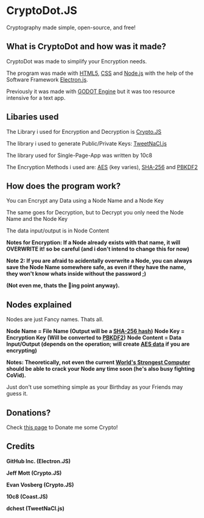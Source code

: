 # CryptoDot.JS
Cryptography made simple, open-source, and free!

## What is CryptoDot and how was it made?
CryptoDot was made to simplify your Encryption needs.

The program was made with [HTML5](https://en.wikipedia.org/wiki/HTML5), [CSS](https://en.wikipedia.org/wiki/CSS) and [Node.js](https://en.wikipedia.org/wiki/Node.js) with the help of the Software Framework [Electron.js](https://en.wikipedia.org/wiki/Electron_(software_framework)).

Previously it was made with [GODOT Engine](https://godotengine.org/) but it was too resource intensive for a text app.

## Libaries used
The Library i used for Encryption and Decryption is [Crypto.JS](https://cryptojs.gitbook.io/docs/)

The library i used to generate Public/Private Keys: [TweetNaCl.js](https://www.npmjs.com/package/tweetnacl)

The library used for Single-Page-App was written by 10c8

The Encryption Methods i used are: [AES](https://en.wikipedia.org/wiki/Advanced_Encryption_Standard) (key varies), [SHA-256](https://en.wikipedia.org/wiki/SHA-2) and [PBKDF2](https://en.wikipedia.org/wiki/PBKDF2)

## How does the program work?
You can Encrypt any Data using a Node Name and a Node Key

The same goes for Decryption, but to Decrypt you only need the Node Name and the Node Key

The data input/output is in Node Content

**Notes for Encryption: If a Node already exists with that name, it will OVERWRITE it! so be careful (and i don't intend to change this for now)**

**Note 2: If you are afraid to acidentally overwrite a Node, you can always save the Node Name somewhere safe, as even if they have the name, they won't know whats inside without the password ;)**

**(Not even me, thats the 🦆ing point anyway).**

## Nodes explained
Nodes are just Fancy names. Thats all.

**Node Name = File Name (Output will be a [SHA-256 hash](https://en.wikipedia.org/wiki/SHA-2))**
**Node Key = Encryption Key (Will be converted to [PBKDF2](https://en.wikipedia.org/wiki/PBKDF2))**
**Node Content = Data Input/Output (depends on the operation; will create [AES data](https://en.wikipedia.org/wiki/Advanced_Encryption_Standard) if you are encrypting)**

**Notes: Theoretically, not even the current [World's Strongest Computer](https://www.bbc.com/news/world-asia-53147684#:~:text=The%20newly%20crowned%20world's%20fastest,IBM%20machine%20in%20the%20US.) should be able to crack your Node any time soon (he's also busy fighting CoVid).**

Just don't use something simple as your Birthday as your Friends may guess it.

## Donations?
Check [this page](https://www.notion.so/Buy-me-a-Coffe-623096e67a074056be6bf11e33ea4bb8) to Donate me some Crypto!

## Credits
**GitHub Inc. (Electron.JS)**

**Jeff Mott (Crypto.JS)**

**Evan Vosberg (Crypto.JS)**

**10c8 (Coast.JS)**

**dchest (TweetNaCl.js)**
